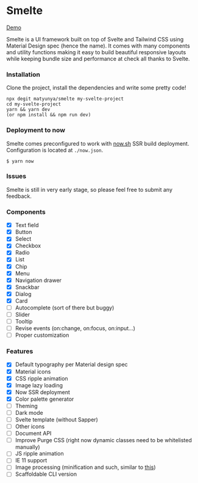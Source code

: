 # Smelte
[Demo](https://smelte.matyunya.now.sh)

Smelte is a UI framework built on top of Svelte and Tailwind CSS using Material Design spec (hence the name).
It comes with many components and utility functions making it easy to build beautiful responsive layouts while keeping
bundle size and performance at check all thanks to Svelte.

### Installation
Clone the project, install the dependencies and write some pretty code!
```
npx degit matyunya/smelte my-svelte-project
cd my-svelte-project
yarn && yarn dev
(or npm install && npm run dev)
```


### Deployment to now
Smelte comes preconfigured to work with [now.sh](https://now.sh) SSR build deployment.
Configuration is located at `./now.json`.
```
$ yarn now
```

### Issues

Smelte is still in very early stage, so please feel free to submit any feedback.

### Components
- [x] Text field
- [x] Button
- [x] Select
- [x] Checkbox
- [x] Radio
- [x] List
- [x] Chip
- [x] Menu
- [x] Navigation drawer
- [x] Snackbar
- [x] Dialog
- [x] Card
- [ ] Autocomplete (sort of there but buggy)
- [ ] Slider
- [ ] Tooltip
- [ ] Revise events (on:change, on:focus, on:input...)
- [ ] Proper customization

### Features
- [x] Default typography per Material design spec
- [x] Material icons
- [x] CSS ripple animation
- [x] Image lazy loading
- [x] Now SSR deployment
- [x] Color palette generator
- [ ] Theming
- [ ] Dark mode
- [ ] Svelte template (without Sapper)
- [ ] Other icons
- [ ] Document API
- [ ] Improve Purge CSS (right now dynamic classes need to be whitelisted manually)
- [ ] JS ripple animation
- [ ] IE 11 support
- [ ] Image processing (minification and such, similar to [this](https://www.gatsbyjs.org/packages/gatsby-image/))
- [ ] Scaffoldable CLI version
